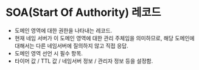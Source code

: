 # SOA(Start Of Authority) 레코드

+ 도메인 영역에 대한 권한을 나타내는 레코드.
+ 현재 네임 서버가 이 도메인 영역에 대한 관리 주체임을 의미하므로, 해당 도메인에 대해서는 다른 네임서버에 질의하지 않고 직접 응답.
+ 도메인 영역 선언 시 필수 항목.
+ 타이머 값 / TTL 값 / 네임서버 정보 / 관리자 정보 등을 설정함.

